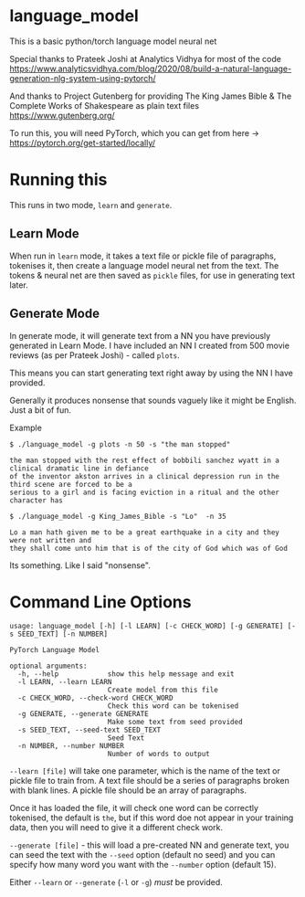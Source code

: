 # language_model
This is a basic python/torch language model neural net

Special thanks to Prateek Joshi at Analytics Vidhya for most of the code
https://www.analyticsvidhya.com/blog/2020/08/build-a-natural-language-generation-nlg-system-using-pytorch/

And thanks to Project Gutenberg for providing The King James Bible & The Complete Works of Shakespeare as plain text files
https://www.gutenberg.org/

To run this, you will need PyTorch, which you can get from here -> https://pytorch.org/get-started/locally/

# Running this

This runs in two mode, `learn` and `generate`.

## Learn Mode

When run in `learn` mode, it takes a text file or pickle file of paragraphs, tokenises it, then create
a language model neural net from the text. The tokens & neural net are then saved as `pickle` files, for use
in generating text later.


## Generate Mode

In generate mode, it will generate text from a NN you have previously generated in Learn Mode. I have included an NN I created from
500 movie reviews (as per Prateek Joshi) - called `plots`.

This means you can start generating text right away by using the NN I have provided.

Generally it produces nonsense that sounds vaguely like it might be English. Just a bit of fun.

Example

	$ ./language_model -g plots -n 50 -s "the man stopped"

	the man stopped with the rest effect of bobbili sanchez wyatt in a clinical dramatic line in defiance
	of the inventor akston arrives in a clinical depression run in the third scene are forced to be a
	serious to a girl and is facing eviction in a ritual and the other character has

	$ ./language_model -g King_James_Bible -s "Lo"  -n 35

	Lo a man hath given me to be a great earthquake in a city and they were not written and
	they shall come unto him that is of the city of God which was of God


Its something. Like I said "nonsense".


# Command Line Options

	usage: language_model [-h] [-l LEARN] [-c CHECK_WORD] [-g GENERATE] [-s SEED_TEXT] [-n NUMBER]

	PyTorch Language Model

	optional arguments:
	  -h, --help            show this help message and exit
	  -l LEARN, --learn LEARN
							Create model from this file
	  -c CHECK_WORD, --check-word CHECK_WORD
							Check this word can be tokenised
	  -g GENERATE, --generate GENERATE
							Make some text from seed provided
	  -s SEED_TEXT, --seed-text SEED_TEXT
							Seed Text
	  -n NUMBER, --number NUMBER
							Number of words to output

`--learn [file]` will take one parameter, which is the name of the text or pickle file to train from. A text file should
be a series of paragraphs broken with blank lines. A pickle file should be an array of paragraphs.

Once it has loaded the file, it will check one word can be correctly tokenised, the default is `the`, but if this word doe not
appear in your training data, then you will need to give it a different check work.

`--generate [file]` - this will load a pre-created NN and generate text, you can seed the text with the `--seed` option 
(default no seed) and you can specify how many word you want with the `--number` option (default 15).

Either `--learn` or `--generate` (`-l` or `-g`) *must* be provided.
